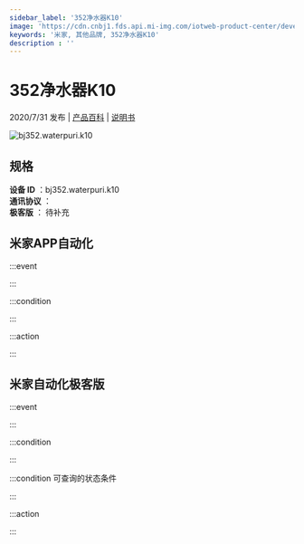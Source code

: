 ```yaml
---
sidebar_label: '352净水器K10'
image: 'https://cdn.cnbj1.fds.api.mi-img.com/iotweb-product-center/developer_1596093662296IX4LCSxa.png?GalaxyAccessKeyId=AKVGLQWBOVIRQ3XLEW&Expires=9223372036854775807&Signature=m2/pqpnzSXJrt+X+RfpvU9vfA0A='
keywords: '米家, 其他品牌, 352净水器K10'
description : ''
---
```

# 352净水器K10

2020/7/31 发布 | [产品百科](https://home.mi.com/webapp/content/baike/product/index.html?model=bj352.waterpuri.k10/) | [说明书](https://home.mi.com/views/introduction.html?model=bj352.waterpuri.k10&region=cn)

![bj352.waterpuri.k10](https://cdn.cnbj1.fds.api.mi-img.com/iotweb-product-center/developer_1596093662296IX4LCSxa.png?GalaxyAccessKeyId=AKVGLQWBOVIRQ3XLEW&Expires=9223372036854775807&Signature=m2/pqpnzSXJrt+X+RfpvU9vfA0A=)

## 规格  
> 
**设备 ID** ：bj352.waterpuri.k10  
**通讯协议** ：  
**极客版**  ： 待补充 


## 米家APP自动化  

:::event  

:::

:::condition  

:::

:::action   

:::

## 米家自动化极客版  

:::event  

:::

:::condition  

:::

:::condition 可查询的状态条件  

:::

:::action  

:::

        
